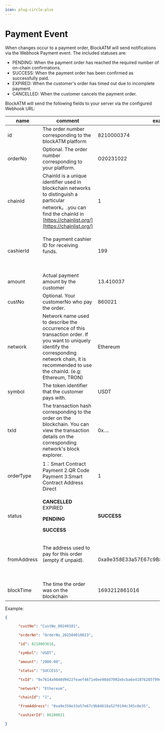 ```yaml
---
icon: plug-circle-plus
---
```


# Payment Event

When changes occur to a payment order, BlockATM will send notifications via the Webhook Payment event. The included statuses are:

* PENDING: When the payment order has reached the required number of on-chain confirmations.
* SUCCESS: When the payment order has been confirmed as successfully paid.
* EXPIRED: When the customer's order has timed out due to incomplete payment.
* CANCELLED: When the customer cancels the payment order.

BlockATM will send the following fields to your server via the configured Webhook URL:

| name                      | comment                                                                                                                                                                                               | example                                    |
| ------------------------- | ----------------------------------------------------------------------------------------------------------------------------------------------------------------------------------------------------- | ------------------------------------------ |
| id                        | The order number corresponding to the blockATM platform                                                                                                                                               | 8210000374                                 |
| orderNo                   | Optional. The order number corresponding to your platform.                                                                                                                                            | O20231022                                  |
| chainId                   | ChainId is a unique identifier used in blockchain networks to distinguish a particular network。.you can find the chainId in [https://chainlist.org/](https://chainlist.org/)                          | 1                                          |
| cashierId                 | <p>The payment cashier ID for receiving funds.</p><p><br></p>                                                                                                                                         | 199                                        |
| amount                    | Actual payment amount by the customer                                                                                                                                                                 | 13.410037                                  |
| custNo                    | Optional. Your customerNo who pay the order.                                                                                                                                                          | 860021                                     |
| network                   | Network name used to describe the occurrence of this transaction order. If you want to uniquely identify the corresponding network chain, it is recommended to use the chainId. (e.g: Ethereum, TRON) | Ethereum                                   |
| symbol                    | The token identifier that the customer pays with.                                                                                                                                                     | USDT                                       |
| txId                      | The transaction hash corresponding to the order on the blockchain. You can view the transaction details on the corresponding network's block explorer.                                                | 0x....                                     |
| orderType                 | 1：Smart Contract Payment 2.QR Code Payment 3:Smart Contract Address Direct                                                                                                                            | 1                                          |
| status                    | <p><strong>CANCELLED</strong><br>EXPIRED</p><p><strong>PENDING</strong></p><p><strong>SUCCESS</strong></p>                                                                                            | **SUCCESS**                                |
| <p></p><p>fromAddress</p> | <p>The address used to pay for this order (empty if unpaid).</p><p><br></p>                                                                                                                           | 0xa9e358E33a57E67c9B84618a52f0194C345C8e35 |
| <p></p><p>blockTime</p>   | The time the order was on the blockchain                                                                                                                                                              | 1693212861016                              |

Example:



```json
{

​      "custNo": "CustNo_00240101",

​      "orderNo": "OrderNo_202504010023",

​      "id": 8210003616,

​      "symbol": "USDT",

​      "amount": "2000.00",

​      "status": "SUCCESS",

​      "txId": "0x7614a9840d9422feaef4671e0ee98dd7092ebcba6e41076285f99d0b2b0de5fe",

​      "network": "Ethereum",

​      "chainId": "1",

​      "fromAddress": "0xa9e358e33a57e67c9b84618a52f0194c345c8e35",

​      "cashierId": 86100021

​}
```

